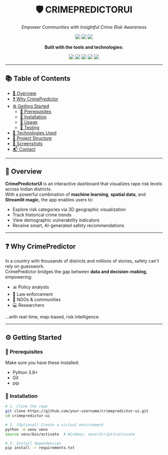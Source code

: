 <h1 align="center">🛡️ CRIMEPREDICTORUI</h1>
<p align="center"><em>Empower Communities with Insightful Crime Risk Awareness</em></p>

<p align="center">
  <img src="https://img.shields.io/github/last-commit/your-username/crimepredictor-ui?color=blue&label=last%20commit">
  <img src="https://img.shields.io/github/languages/top/your-username/crimepredictor-ui?color=orange">
  <img src="https://img.shields.io/github/languages/count/your-username/crimepredictor-ui?color=green">
</p>

<p align="center"><strong>Built with the tools and technologies:</strong></p>

<p align="center">
  <img src="https://img.shields.io/badge/Streamlit-F44336?style=for-the-badge&logo=streamlit&logoColor=white"/>
  <img src="https://img.shields.io/badge/Pandas-150458?style=for-the-badge&logo=pandas&logoColor=white"/>
  <img src="https://img.shields.io/badge/NumPy-013243?style=for-the-badge&logo=numpy&logoColor=white"/>
  <img src="https://img.shields.io/badge/Python-3776AB?style=for-the-badge&logo=python&logoColor=white"/>
  <img src="https://img.shields.io/badge/Plotly-3F4F75?style=for-the-badge&logo=plotly&logoColor=white"/>
</p>

---

## 📚 Table of Contents

- [📖 Overview](#overview)
- [❓ Why CrimePredictor](#why-crimepredictor)
- [⚙️ Getting Started](#getting-started)
  - [🧰 Prerequisites](#prerequisites)
  - [💾 Installation](#installation)
  - [🚀 Usage](#usage)
  - [🧪 Testing](#testing)
- [🧠 Technologies Used](#technologies-used)
- [📁 Project Structure](#project-structure)
- [📸 Screenshots](#screenshots)
- [📬 Contact](#contact)

---

## 📖 Overview

**CrimePredictorUI** is an interactive dashboard that visualizes rape risk levels across Indian districts.  
With a powerful combination of **machine learning**, **spatial data**, and **Streamlit magic**, the app enables users to:

- Explore risk categories via 3D geographic visualization  
- Track historical crime trends  
- View demographic vulnerability indicators  
- Receive smart, AI-generated safety recommendations  

---

## ❓ Why CrimePredictor

In a country with thousands of districts and millions of stories, safety can't rely on guesswork.  
CrimePredictor bridges the gap between **data and decision-making**, empowering:

- 📊 Policy analysts  
- 🚓 Law enforcement  
- 👥 NGOs & communities  
- 💻 Researchers  

…with real-time, map-based, risk intelligence.

---

## ⚙️ Getting Started

### 🧰 Prerequisites

Make sure you have these installed:
- Python 3.8+
- Git
- pip

### 💾 Installation

```bash
# 1. Clone the repo
git clone https://github.com/your-username/crimepredictor-ui.git
cd crimepredictor-ui

# 2. (Optional) Create a virtual environment
python -m venv venv
source venv/bin/activate  # Windows: venv\Scripts\activate

# 3. Install dependencies
pip install -r requirements.txt
